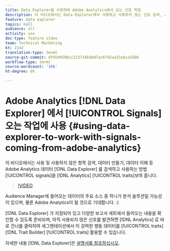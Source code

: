 ```yaml
---
title: Data Explorer을 사용하여 Adobe Analytics에서 오는 신호 작업
description: 이 비디오에서는 Data Explorer에서 사용하고 사용하지 않는 신호 검색, Analytics 특성 만들기, 데이터 이해 등 Adobe Analytics 데이터를 검색하고 사용하는 방법을 보여 줍니다.
feature: data explorer
topics: null
audience: all
activity: use
doc-type: feature video
team: Technical Marketing
kt: 2142
translation-type: tm+mt
source-git-commit: dfd549508cc223714bdb07ac6fd2aa31e6ca5586
workflow-type: tm+mt
source-wordcount: '166'
ht-degree: 0%

---
```



# Adobe Analytics [!DNL Data Explorer] 에서 [!UICONTROL Signals] 오는 작업에 사용 {#using-data-explorer-to-work-with-signals-coming-from-adobe-analytics}

이 비디오에서는 사용 및 사용하지 않은 항목 검색, 데이터 만들기, 데이터 이해 등 Adobe Analytics 데이터 [!DNL Data Explorer] 를 검색하고 사용하는 방법 [!UICONTROL signals]을 [!DNL Analytics] [!UICONTROL traits]보여 줍니다.

>[!VIDEO](https://video.tv.adobe.com/v/25150/?quality=12)

Audience Manager에 들어오는 데이터의 주요 소스 중 하나가 분석 솔루션일 가능성이 있으며, 물론 Adobe Analytics이 될 것으로 기대합니다. :)

[!DNL Data Explorer] 가 지정되어 있고 다양한 보고서 세트에서 들어오는 내용을 확인할 수 있도록 준비되며, 아직 사용되지 않은 신호를 발견하면 [!DNL Analytics] 로 바로 건너를 클릭하여 세그멘테이션에서 이 강력한 행동 데이터를 [!UICONTROL traits][!DNL Trait Builder] [!UICONTROL traits] 활용할 수 있습니다.

자세한 내용 [!DNL Data Explorer]은 [설명서를 참조하십시오](https://experiencecloud.adobe.com/resources/help/en_US/aam/data-explorer.html).